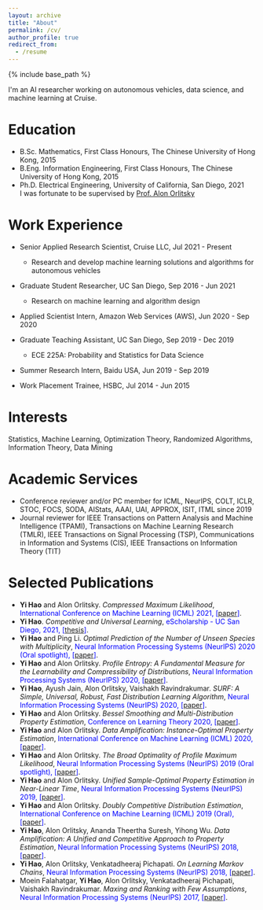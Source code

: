 ```yaml
---
layout: archive
title: "About"
permalink: /cv/
author_profile: true
redirect_from:
  - /resume
---
```


{% include base_path %}

I'm an AI researcher working on autonomous vehicles, data science, and machine learning at Cruise.

Education
======
* B.Sc. Mathematics, First Class Honours, The Chinese University of Hong Kong, 2015
* B.Eng. Information Engineering, First Class Honours, The Chinese University of Hong Kong, 2015
* Ph.D. Electrical Engineering, University of California, San Diego, 2021\
  I was fortunate to be supervised by <span style="color:blue">[Prof. Alon Orlitsky](https://en.wikipedia.org/wiki/Alon_Orlitsky)</span>

Work Experience
======
* Senior Applied Research Scientist, Cruise LLC, Jul 2021 - Present
  * Research and develop machine learning solutions and algorithms for autonomous vehicles

* Graduate Student Researcher, UC San Diego, Sep 2016 - Jun 2021
  * Research on machine learning and algorithm design

* Applied Scientist Intern, Amazon Web Services (AWS), Jun 2020 - Sep 2020

* Graduate Teaching Assistant, UC San Diego, Sep 2019 - Dec 2019
  * ECE 225A: Probability and Statistics for Data Science

* Summer Research Intern, Baidu USA, Jun 2019 - Sep 2019

* Work Placement Trainee, HSBC, Jul 2014 - Jun 2015

Interests
======
Statistics, Machine Learning, Optimization Theory, Randomized Algorithms, Information Theory, Data Mining

Academic Services
======
* Conference reviewer and/or PC member for ICML, NeurIPS, COLT, ICLR, STOC, FOCS, SODA, AIStats, AAAI, UAI, APPROX, ISIT, ITML since 2019
* Journal reviewer for IEEE Transactions on Pattern Analysis and Machine Intelligence (TPAMI), Transactions on Machine Learning Research (TMLR), IEEE Transactions on Signal Processing (TSP), Communications in Information and Systems (CIS), IEEE Transactions on Information Theory (TIT)

Selected Publications
======
* **Yi Hao** and Alon Orlitsky. *Compressed Maximum Likelihood*, <span style="color:blue">International Conference on Machine Learning (ICML) 2021, [[paper](http://proceedings.mlr.press/v139/hao21c.html)]</span>.
* **Yi Hao**. *Competitive and Universal Learning*, <span style="color:blue">eScholarship - UC San Diego, 2021, [[thesis](https://escholarship.org/uc/item/9g35g4df)]</span>.
* **Yi Hao** and Ping Li. *Optimal Prediction of the Number of Unseen Species with Multiplicity*, <span style="color:blue">Neural Information Processing Systems (NeurIPS) 2020 (Oral spotlight), [[paper](https://proceedings.neurips.cc/paper/2020/hash/618790ae971abb5610b16c826fb72d01-Abstract.html)]</span>.
* **Yi Hao** and Alon Orlitsky. *Profile Entropy: A Fundamental Measure for the Learnability and Compressibility of Distributions*, <span style="color:blue">Neural Information Processing Systems (NeurIPS) 2020, [[paper](https://proceedings.neurips.cc/paper/2020/file/4dbf29d90d5780cab50897fb955e4373-Paper.pdf)]</span>.
* **Yi Hao**, Ayush Jain, Alon Orlitsky, Vaishakh Ravindrakumar. *SURF: A Simple, Universal, Robust, Fast Distribution Learning Algorithm*, <span style="color:blue">Neural Information Processing Systems (NeurIPS) 2020, [[paper](https://proceedings.neurips.cc/paper_files/paper/2020/file/7ac52e3f2729d1b3f6d2b7e8f6467226-Paper.pdf)]</span>.
* **Yi Hao** and Alon Orlitsky. *Bessel Smoothing and Multi-Distribution Property Estimation*, <span style="color:blue">Conference on Learning Theory 2020, [[paper](http://proceedings.mlr.press/v125/hao20a/hao20a.pdf)]</span>.
* **Yi Hao** and Alon Orlitsky. *Data Amplification: Instance-Optimal Property Estimation*, <span style="color:blue">International Conference on Machine Learning (ICML) 2020, [[paper](https://dl.acm.org/doi/abs/10.5555/3524938.3525317)]</span>.
* **Yi Hao** and Alon Orlitsky. *The Broad Optimality of Profile Maximum Likelihood*, <span style="color:blue">Neural Information Processing Systems (NeurIPS) 2019 (Oral spotlight), [[paper](https://papers.nips.cc/paper_files/paper/2019/hash/f9fd5ec4c141a95257aa99ef1b590672-Abstract.html)]</span>.
* **Yi Hao** and Alon Orlitsky. *Unified Sample-Optimal Property Estimation in Near-Linear Time*, <span style="color:blue">Neural Information Processing Systems (NeurIPS) 2019, [[paper](https://proceedings.neurips.cc/paper_files/paper/2019/hash/800b03685c22049f049801f6841861a2-Abstract.html)]</span>.
* **Yi Hao** and Alon Orlitsky. *Doubly Competitive Distribution Estimation*, <span style="color:blue">International Conference on Machine Learning (ICML) 2019 (Oral), [[paper](http://proceedings.mlr.press/v97/hao19a.html)]</span>.
* **Yi Hao**, Alon Orlitsky, Ananda Theertha Suresh, Yihong Wu. *Data Amplification: A Unified and Competitive Approach to Property Estimation*, <span style="color:blue">Neural Information Processing Systems (NeurIPS) 2018, [[paper](https://papers.nips.cc/paper_files/paper/2018/hash/a753a43564c29148df3150afb4475440-Abstract.html)]</span>.
* **Yi Hao**, Alon Orlitsky, Venkatadheeraj Pichapati. *On Learning Markov Chains*, <span style="color:blue">Neural Information Processing Systems (NeurIPS) 2018, [[paper](https://proceedings.neurips.cc/paper_files/paper/2018/hash/d34ab169b70c9dcd35e62896010cd9ff-Abstract.html)]</span>.
* Moein Falahatgar, **Yi Hao**, Alon Orlitsky, Venkatadheeraj Pichapati, Vaishakh Ravindrakumar. *Maxing and Ranking with Few Assumptions*, <span style="color:blue">Neural Information Processing Systems (NeurIPS) 2017, [[paper](https://papers.nips.cc/paper_files/paper/2017/hash/db98dc0dbafde48e8f74c0de001d35e4-Abstract.html)]</span>.
